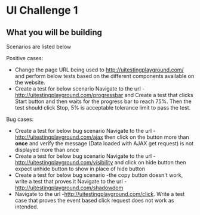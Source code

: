 # UI Challenge 1

## What you will be building

 Scenarios are listed below
  
  Positive cases:
  * Change the page URL being used to http://uitestingplayground.com/ and perform below tests based on the different components available on the website.
  * Create a test for below scenario
    Navigate to the url -http://uitestingplayground.com/progressbar and Create a test that clicks Start button and then waits for the progress bar to reach     75%. Then the test should click Stop, 5% is acceptable tolerance limit to pass the test.
    
  Bug cases: 
  * Create a test for below bug scenario
    Navigate to the url - http://uitestingplayground.com/ajax then click on the button more than **once** and verify the message (Data loaded with AJAX get request) is not displayed more than once
  * Create a test for below bug scenario
    Navigate to the url - http://uitestingplayground.com/visibility and click on hide button then expect unhide button to show in place of hide button
  * Create a test for below bug scenario -the copy button doesn't work, write a test that proves it
    Navigate to the url -http://uitestingplayground.com/shadowdom
  * Navigate to the url -http://uitestingplayground.com/click. Write a test case that proves the event based click request does not work as intended.
    